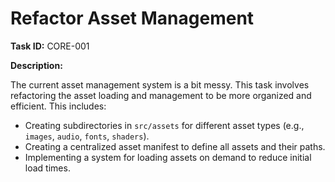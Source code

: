 # Refactor Asset Management

**Task ID:** CORE-001

**Description:**

The current asset management system is a bit messy. This task involves refactoring the asset loading and management to be more organized and efficient. This includes:

- Creating subdirectories in `src/assets` for different asset types (e.g., `images`, `audio`, `fonts`, `shaders`).
- Creating a centralized asset manifest to define all assets and their paths.
- Implementing a system for loading assets on demand to reduce initial load times.
